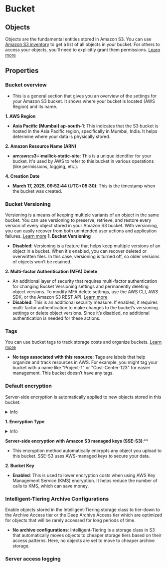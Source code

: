 # Bucket
## Objects
Objects are the fundamental entities stored in Amazon S3. You can use [Amazon S3 inventory](https://docs.aws.amazon.com/console/s3/inventory)  to get a list of all objects in your bucket. For others to access your objects, you’ll need to explicitly grant them permissions. [Learn more](https://docs.aws.amazon.com/console/s3/object-properties) 

## Properties
### Bucket overview
- This is a general section that gives you an overview of the settings for your Amazon S3 bucket. It shows where your bucket is located (AWS Region) and its name.

**1. **AWS Region****
   - **Asia Pacific (Mumbai) ap-south-1**: This indicates that the S3 bucket is hosted in the Asia Pacific region, specifically in Mumbai, India. It helps determine where your data is physically stored.

**2. **Amazon Resource Name (ARN)****
   - **arn:aws:s3:::mallick-static-site**: This is a unique identifier for your bucket. It's used by AWS to refer to this bucket in various operations (like permissions, logging, etc.).

**4. **Creation Date****
   - **March 17, 2025, 09:52:44 (UTC+05:30)**: This is the timestamp when the bucket was created.

### Bucket Versioning
Versioning is a means of keeping multiple variants of an object in the same bucket. You can use versioning to preserve, retrieve, and restore every version of every object stored in your Amazon S3 bucket. With versioning, you can easily recover from both unintended user actions and application failures. [Learn more](https://docs.aws.amazon.com/console/s3/enable-bucket-versioning)
**1. **Bucket Versioning****
   - **Disabled**: Versioning is a feature that helps keep multiple versions of an object in a bucket. When it's enabled, you can recover deleted or overwritten files. In this case, versioning is turned off, so older versions of objects won’t be retained.

**2. **Multi-factor Authentication (MFA) Delete****
   - An additional layer of security that requires multi-factor authentication for changing Bucket Versioning settings and permanently deleting object versions. To modify MFA delete settings, use the AWS CLI, AWS SDK, or the Amazon S3 REST API. [Learn more](https://docs.aws.amazon.com/console/s3/bucket-versioning-mfa-delete)
   - **Disabled**: This is an additional security measure. If enabled, it requires multi-factor authentication to make changes to the bucket’s versioning settings or delete object versions. Since it’s disabled, no additional authentication is needed for these actions.

### Tags
You can use bucket tags to track storage costs and organize buckets. [Learn more](https://docs.aws.amazon.com/console/s3/cost-allocation-tagging)
   - **No tags associated with this resource**: Tags are labels that help organize and track resources in AWS. For example, you might tag your bucket with a name like "Project-1" or "Cost-Center-123" for easier management. This bucket doesn’t have any tags.

### Default encryption
Server-side encryption is automatically applied to new objects stored in this bucket.

<details>
   <summary>Info</summary>

- Amazon S3 applies server-side encryption with S3 managed keys (SSE-S3) as the base level of encryption for all S3 buckets. With server-side encryption, Amazon S3 encrypts an object before saving it to disk and decrypts it when you download the object. Encryption doesn't change the way that you access data as an authorized user. It only further protects your data. Objects stored in directory buckets can only be encrypted with Amazon S3 managed keys (SSE-S3). For general purpose buckets, you have the option to configure your objects to use other encryption types such as server-side encryption with AWS Key Management Service (AWS KMS) keys (SSE-KMS), or dual-layer server-side encryption with AWS KMS keys (DSSE-KMS).

</details>

**1. Encryption Type**

<details>
   <summary>Info</summary>

   When you configure default encryption for an Amazon S3 bucket, you can use any of the following types of encryption:
- Server-side encryption with Amazon S3 managed keys (SSE-S3) (the default)
- Server-side encryption with AWS Key Management Service (AWS KMS) keys (SSE-KMS)
- Dual-layer server-side encryption with AWS KMS keys (DSSE-KMS)

With the default option (SSE-S3), Amazon S3 uses one of the strongest block ciphers—256-bit Advanced Encryption Standard (AES-256) to encrypt each object uploaded to the bucket. With SSE-KMS, you have more control over your key. If you use SSE-KMS, you can choose an AWS KMS customer managed key or use the default AWS managed key (aws/s3). SSE-KMS also provides you with an audit trail that shows when your KMS key was used and by whom. With DSSE-KMS, Amazon S3 applies two individual layers of object-level encryption to satisfy compliance requirements for highly regulated customers.

</details>

**Server-side encryption with Amazon S3 managed keys (SSE-S3)**:**
   - This encryption method automatically encrypts any object you upload to this bucket. SSE-S3 uses AWS-managed keys to secure your data.

**2. **Bucket Key****
   - **Enabled**: This is used to lower encryption costs when using AWS Key Management Service (KMS) encryption. It helps reduce the number of calls to KMS, which can save money.

### Intelligent-Tiering Archive Configurations
Enable objects stored in the Intelligent-Tiering storage class to tier-down to the Archive Access tier or the Deep Archive Access tier which are optimized for objects that will be rarely accessed for long periods of time.
   - **No archive configurations**: Intelligent-Tiering is a storage class in S3 that automatically moves objects to cheaper storage tiers based on their access patterns. Here, no objects are set to move to cheaper archive storage.

### Server access logging
